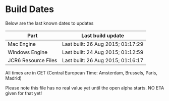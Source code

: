# Build Dates

Below are the last known dates to updates

Part | Last build update
-----|-----
Mac Engine | Last built: 26 Aug 2015; 01:17:29
Windows Engine | Last built: 24 Aug 2015; 01:12:59
JCR6 Resource Files | Last built: 26 Aug 2015; 01:16:17
All times are in CET (Central European Time: Amsterdam, Brussels, Paris, Madrid)


Please note this file has no real value yet until the open alpha starts. NO ETA given for that yet!
